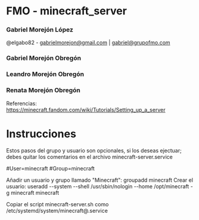# FMO - minecraft_server
### Gabriel Morejón López
@elgabo82 - gabrielmorejon@gmail.com | gabriel@grupofmo.com
### Gabriel Morejón Obregón
### Leandro Morejón Obregón
### Renata Morejón Obregón

Referencias: https://minecraft.fandom.com/wiki/Tutorials/Setting_up_a_server


# Instrucciones
Estos pasos del grupo y usuario son opcionales, si los deseas ejectuar; debes quitar los comentarios en el archivo minecraft-server.service

\#User=minecraft
\#Group=minecraft

Añadir un usuario y grupo llamado "Minecraft": groupadd minecraft
Crear el usuario: useradd --system --shell /usr/sbin/nologin --home /opt/minecraft -g minecraft minecraft

Copiar el script minecraft-server.sh como /etc/systemd/system/minecraft@.service
